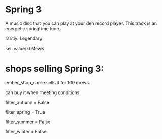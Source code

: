 # Spring 3

A music disc that you can play at your den record player. This track is an energetic springtime tune.

raritiy: Legendary

sell value: 0 Mews

# shops selling Spring 3:

ember_shop_name sells it for 100 mews.

can buy it when meeting conditions: 

filter_autumn = False

filter_spring = True

filter_summer = False

filter_winter = False